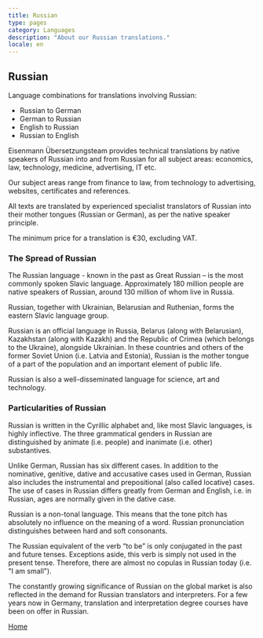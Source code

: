 ```yaml
---
title: Russian
type: pages
category: Languages
description: "About our Russian translations."
locale: en
---
```

## Russian

Language combinations for translations involving Russian:
- Russian to German
- German to Russian
- English to Russian
- Russian to English

Eisenmann Übersetzungsteam provides technical translations by native speakers of Russian into and from Russian for all subject areas: economics, law, technology, medicine, advertising, IT etc.

Our subject areas range from finance to law, from technology to advertising, websites, certificates and references.

All texts are translated by experienced specialist translators of Russian into their mother tongues (Russian or German), as per the native speaker principle.

The minimum price for a translation is €30, excluding VAT.

### The Spread of Russian
The Russian language - known in the past as Great Russian – is the most commonly spoken Slavic language. Approximately 180 million people are native speakers of Russian, around 130 million of whom live in Russia.

Russian, together with Ukrainian, Belarusian and Ruthenian, forms the eastern Slavic language group.

Russian is an official language in Russia, Belarus (along with Belarusian), Kazakhstan (along with Kazakh) and the Republic of Crimea (which belongs to the Ukraine), alongside Ukrainian. In these countries and others of the former Soviet Union (i.e. Latvia and Estonia), Russian is the mother tongue of a part of the population and an important element of public life.

Russian is also a well-disseminated language for science, art and technology.

### Particularities of Russian
Russian is written in the Cyrillic alphabet and, like most Slavic languages, is highly inflective. The three grammatical genders in Russian are distinguished by animate (i.e. people) and inanimate (i.e. other) substantives.

Unlike German, Russian has six different cases. In addition to the nominative, genitive, dative and accusative cases used in German, Russian also includes the instrumental and prepositional (also called locative) cases. The use of cases in Russian differs greatly from German and English, i.e. in Russian, ages are normally given in the dative case.

Russian is a non-tonal language. This means that the tone pitch has absolutely no influence on the meaning of a word. Russian pronunciation distinguishes between hard and soft consonants.

The Russian equivalent of the verb “to be” is only conjugated in the past and future tenses. Exceptions aside, this verb is simply not used in the present tense. Therefore, there are almost no copulas in Russian today (i.e. "I am small").

The constantly growing significance of Russian on the global market is also reflected in the demand for Russian translators and interpreters. For a few years now in Germany, translation and interpretation degree courses have been on offer in Russian.

[Home](/about/landing)